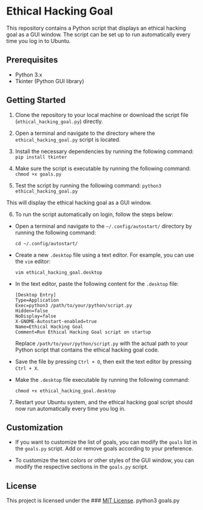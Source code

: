 # Ethical Hacking Goal

This repository contains a Python script that displays an ethical hacking goal as a GUI window. The script can be set up to run automatically every time you log in to Ubuntu.

## Prerequisites

- Python 3.x
- Tkinter (Python GUI library)

## Getting Started

1. Clone the repository to your local machine or download the script file (`ethical_hacking_goal.py`) directly.

2. Open a terminal and navigate to the directory where the `ethical_hacking_goal.py` script is located.

3. Install the necessary dependencies by running the following command: ```pip install tkinter```

4. Make sure the script is executable by running the following command: ```chmod +x goals.py```

5. Test the script by running the following command: ```python3 ethical_hacking_goal.py```

This will display the ethical hacking goal as a GUI window.

6. To run the script automatically on login, follow the steps below:

- Open a terminal and navigate to the `~/.config/autostart/` directory by running the following command:
  ```
  cd ~/.config/autostart/
  ```

- Create a new `.desktop` file using a text editor. For example, you can use the `vim` editor:
  ```
  vim ethical_hacking_goal.desktop
  ```

- In the text editor, paste the following content for the `.desktop` file:

  ```
  [Desktop Entry]
  Type=Application
  Exec=python3 /path/to/your/python/script.py
  Hidden=false
  NoDisplay=false
  X-GNOME-Autostart-enabled=true
  Name=Ethical Hacking Goal
  Comment=Run Ethical Hacking Goal script on startup
  ```

  Replace `/path/to/your/python/script.py` with the actual path to your Python script that contains the ethical hacking goal code.

- Save the file by pressing `Ctrl + O`, then exit the text editor by pressing `Ctrl + X`.

- Make the `.desktop` file executable by running the following command:
  ```
  chmod +x ethical_hacking_goal.desktop
  ```

7. Restart your Ubuntu system, and the ethical hacking goal script should now run automatically every time you log in.

## Customization

- If you want to customize the list of goals, you can modify the `goals` list in the `goals.py` script. Add or remove goals according to your preference.

- To customize the text colors or other styles of the GUI window, you can modify the respective sections in the `goals.py` script.

## License

This project is licensed under the ### <a href="#">[MIT License](LICENSE)</a>.
python3 goals.py
